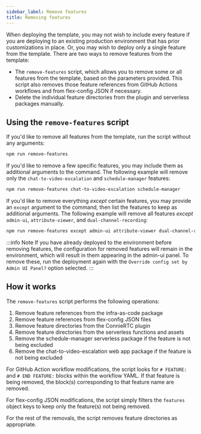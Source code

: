 ```yaml
---
sidebar_label: Remove features
title: Removing features
---
```


When deploying the template, you may not wish to include every feature if you are deploying to an existing production environment that has prior customizations in place. Or, you may wish to deploy only a single feature from the template. There are two ways to remove features from the template:

- The `remove-features` script, which allows you to remove some or all features from the template, based on the parameters provided. This script also removes those feature references from GitHub Actions workflows and from flex-config JSON if necessary.
- Delete the individual feature directories from the plugin and serverless packages manually.

## Using the `remove-features` script

If you'd like to remove all features from the template, run the script without any arguments:

```bash
npm run remove-features
```

If you'd like to remove a few specific features, you may include them as additional arguments to the command. The following example will remove only the `chat-to-video-escalation` and `schedule-manager` features:

```bash
npm run remove-features chat-to-video-escalation schedule-manager
```

If you'd like to remove everything _except_ certain features, you may provide an `except` argument to the command, then list the features to keep as additional arguments. The following example will remove all features _except_ `admin-ui`, `attribute-viewer`, and `dual-channel-recording`:

```bash
npm run remove-features except admin-ui attribute-viewer dual-channel-recording
```

:::info Note
If you have already deployed to the environment before removing features, the configuration for removed features will remain in the environment, which will result in them appearing in the admin-ui panel. To remove these, run the deployment again with the `Override config set by Admin UI Panel?` option selected.
:::

## How it works

The `remove-features` script performs the following operations:

1. Remove feature references from the infra-as-code package
2. Remove feature references from flex-config JSON files
3. Remove feature directories from the ConnieRTC plugin
4. Remove feature directories from the serverless functions and assets
5. Remove the schedule-manager serverless package if the feature is not being excluded
6. Remove the chat-to-video-escalation web app package if the feature is not being excluded

For GitHub Action workflow modifications, the script looks for `# FEATURE:` and `# END FEATURE:` blocks within the workflow YAML. If that feature is being removed, the block(s) corresponding to that feature name are removed.

For flex-config JSON modifications, the script simply filters the `features` object keys to keep only the feature(s) not being removed.

For the rest of the removals, the script removes feature directories as appropriate.